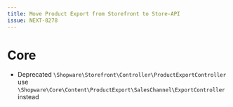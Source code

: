 ```yaml
---
title: Move Product Export from Storefront to Store-API
issue: NEXT-8278
---
```

# Core

* Deprecated `\Shopware\Storefront\Controller\ProductExportController` use `\Shopware\Core\Content\ProductExport\SalesChannel\ExportController` instead
